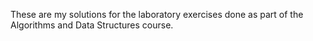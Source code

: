 These are my solutions for the laboratory exercises done as part of the Algorithms and Data Structures course.
